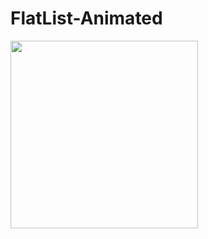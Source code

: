 # FlatList-Animated

 <td><img src="https://user-images.githubusercontent.com/70117105/195386412-1c561d6e-4bbc-455c-8907-10a8f2ccfd72.gif"  width="300"></td>


